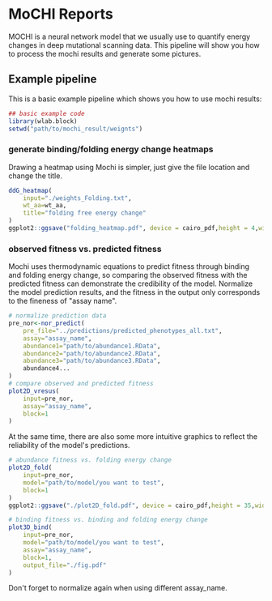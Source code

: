 # MoCHI Reports

MOCHI is a neural network model that we usually use to quantify energy changes in deep mutational scanning data. This pipeline will show you how to process the mochi results and generate some pictures.

## Example pipeline

This is a basic example pipeline which shows you how to use mochi results:
``` r
## basic example code
library(wlab.block)
setwd("path/to/mochi_result/weignts")
```

### generate binding/folding energy change heatmaps
Drawing a heatmap using Mochi is simpler, just give the file location and change the title.
``` r
ddG_heatmap(
    input="./weights_Folding.txt",
    wt_aa=wt_aa,
    title="folding free energy change"
)
ggplot2::ggsave("folding_heatmap.pdf", device = cairo_pdf,height = 4,width=20)
```
### observed fitness vs. predicted fitness
Mochi uses thermodynamic equations to predict fitness through binding and folding energy change, so comparing the observed fitness with the predicted fitness can demonstrate the credibility of the model.
Normalize the model prediction results, and the fitness in the output only corresponds to the fineness of "assay name".
``` r
# normalize prediction data
pre_nor<-nor_predict(
    pre_file="../predictions/predicted_phenotypes_all.txt",
    assay="assay_name",
    abundance1="path/to/abundance1.RData",
    abundance2="path/to/abundance2.RData",
    abundance3="path/to/abundance3.RData",
    abundance4...
)
# compare observed and predicted fitness
plot2D_vresus(
    input=pre_nor,
    assay="assay_name",
    block=1
)
```
At the same time, there are also some more intuitive graphics to reflect the reliability of the model's predictions.
``` r
# abundance fitness vs. folding energy change
plot2D_fold(
    input=pre_nor,
    model="path/to/model/you want to test",
    block=1
)
ggplot2::ggsave("./plot2D_fold.pdf", device = cairo_pdf,height = 35,width=60,units = "mm")

# binding fitness vs. binding and folding energy change
plot3D_bind(
    input=pre_nor,
    model="path/to/model/you want to test",
    assay="assay_name",
    block=1,
    output_file="./fig.pdf"
)
```
Don't forget to normalize again when using different assay_name.
